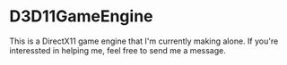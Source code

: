 # D3D11GameEngine

This is a DirectX11 game engine that I'm currently making alone.
If you're interessted in helping me, feel free to send me a message.
